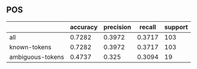 
## POS

|                  | accuracy | precision | recall | support |
|------------------|----------|-----------|--------|---------|
| all              | 0.7282   | 0.3972    | 0.3717 | 103     |
| known-tokens     | 0.7282   | 0.3972    | 0.3717 | 103     |
| ambiguous-tokens | 0.4737   | 0.325     | 0.3094 | 19      |


